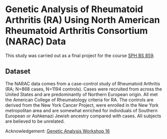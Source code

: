 # Genetic Analysis of Rheumatoid Arthritis (RA) Using North American Rheumatoid Arthritis Consortium (NARAC) Data

This study was carried out as a final project for the course [SPH BS 859](https://www.bu.edu/academics/sph/courses/sph-bs-859/). 

## Dataset

The NARAC data comes from a case-control study of Rheumatoid Arthritis (RA; N=868 cases, N=1194 controls). Cases were recruited from across the United States and are predominantly of Northern European origin. All met the American College of Rheumatology criteria for RA. The controls are derived from the New York Cancer Project, were enrolled in the New York metropolitan area and are somewhat enriched for individuals of Southern European or Ashkenazi Jewish ancestry compared with cases. All subjects are believed to be unrelated.

Acknowledgement: [Genetic Analysis Workshop 16](https://doi.org/10.1002/gepi.20464)
